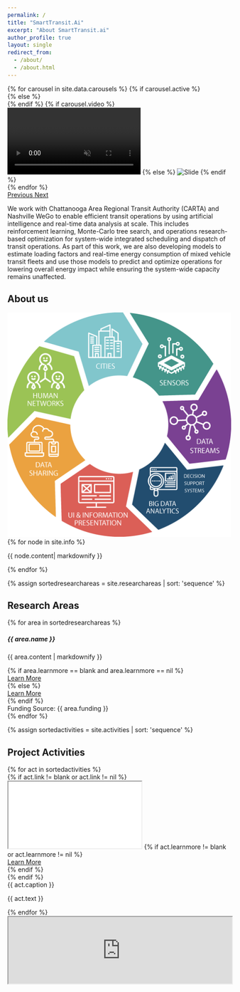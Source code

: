 ```yaml
---
permalink: /
title: "SmartTransit.Ai"
excerpt: "About SmartTransit.ai"
author_profile: true
layout: single
redirect_from: 
  - /about/
  - /about.html
---
```

<!-- beginning of carousel 
<div id="carouselData" class="carousel slide carousel-fade" data-ride="carousel">
  <div class="carousel-inner">
    {% for carousel in site.data.carousels %}
    {% if carousel.active  %}
    <div class="carousel-item active align-items-center flex-column p-0 m-0">
      {% else %}
      <div class="carousel-item align-items-center  flex-column p-0 m-0">
        {% endif %}
        {% if carousel.video  %}
        <video id="videoBanner" preload="true" height="100%" class="d-block w-100" autoplay loop muted>
          <source src="{{ carousel.video }}" type="video/mp4" />
        </video>
        {% else %} 
        <img height="80%" class="d-block w-100" src="{{ carousel.image }}" alt="Slide">
        {% endif %}
        <div class="carousel-caption align-items-center p-2 m-2">
          <h5>{{ carousel.captionhead }}</h5>
          <p>{{ carousel.text }}</p>
           <a class="btn btn-primary btn-xl js-scroll-trigger" href="#about">Find Out More</a>
        </div>
      </div>
      {% endfor %}
    </div>
    <a class="carousel-control-prev" href="#carouselData" role="button" data-slide="prev">
      <span class="carousel-control-prev-icon" aria-hidden="true"></span>
      <span class="sr-only">Previous</span>
    </a>
    <a class="carousel-control-next" href="#carouselData" role="button" data-slide="next">
      <span class="carousel-control-next-icon" aria-hidden="true"></span>
      <span class="sr-only">Next</span>
    </a>    
</div>
 End of carousel -->

<!--Card-->
<div class="containerh-100 d-flex justify-content-center ">
<div class="row">
<!--Card image-->
<div class="col-lg-12 col-sm-12 mx-auto">
<div id="carouselData" class="carousel slide carousel-fade" data-ride="carousel"  data-interval=8000>
  <div class="carousel-inner">
    {% for carousel in site.data.carousels %}
    {% if carousel.active  %}
    <div class="carousel-item active align-items-center">
      {% else %} 
      <div class="carousel-item align-items-center">
        {% endif %}
        {% if carousel.video  %}
        <video id="videoBanner" class="d-block w-100 p-0 m-0" autoplay loop muted>
          <source src="{{ carousel.video }}" type="video/mp4" />
        </video>
        {% else %} 
        <img class="d-block w-100 p-0 m-0" src="{{ carousel.image }}" alt="Slide">
        {% endif %}
        </div>
      {% endfor %}
    </div>
    <a class="carousel-control-prev" href="#carouselData" role="button" data-slide="prev">
      <span class="carousel-control-prev-icon" aria-hidden="true"></span>
      <span class="sr-only">Previous</span>
    </a>
    <a class="carousel-control-next" href="#carouselData" role="button" data-slide="next">
      <span class="carousel-control-next-icon" aria-hidden="true"></span>
      <span class="sr-only">Next</span>
    </a>    
</div>
</div>
<!--Card content-->
<div class="col-lg-12 col-sm-12 mx-auto text-center">
<!--Title-->
<!-- <h5 class="card-title">Optimizing Transit Operations</h5> -->
<!--Text-->
<p class="card-text text-justify">We work with Chattanooga Area Regional Transit Authority (CARTA) and Nashville WeGo to enable efficient transit operations by using artificial intelligence and real-time data analysis at scale. This includes reinforcement learning,  Monte-Carlo tree search, and operations research-based optimization for system-wide integrated scheduling and dispatch of transit operations. As part of this work, we are also developing models to estimate loading factors and real-time energy consumption of mixed vehicle transit fleets and use those models to predict and optimize operations for lowering overall energy impact while ensuring the system-wide capacity remains unaffected.</p>
<!-- <a href="#about" class="btn btn-dark js-scroll-trigger" href="#about"></a> -->
</div>
</div>
</div>
<!--/.Card-->

  <!-- About -->
  <section class="content-section bg-light" id="about">
  <div class="content-section-heading text-center">  
      <h2 class="mdc-typography--headline2  text-center m-0 p-0">About us</h2>
      </div>
    <div class="container-fluid  p-0 m-0">
      <div class="row p-0 m-0">
        <div class="col-lg-4 col-xl-3 p-0 ml-xl-3 my-auto">
          <img class=" m-0 p-0"  src="img/smartcities.png">
          <!-- <iframe src="https://www.google.com/maps/d/embed?mid=1ZnAR4JdHNF5K3rW9cICXqBGuvwmchIy9&hl=en" width="100%"></iframe> -->
        </div>
          <div class="col-lg-7 col-xl-8 p-0 m-0  mx-auto">
           {% for node in site.info %}
            <p class="lead mb-5 text-justify">{{ node.content| markdownify }}</p>
           {% endfor %}               
        </div>
      </div>
    </div>
     <!-- <div class="text-center">    
          <a class="btn btn-dark  js-scroll-trigger" href="#research">Research Areas</a></div> -->
  </section>

<!-- Research Areas -->
{% assign sortedresearchareas = site.researchareas | sort: 'sequence' %}
<section class="content-section" id="research">
  <div class="content-section-heading text-center">  
    <h2 class="mdc-typography--headline2 p-2 text-center m-0 p-0">Research Areas</h2>
  </div>
  <div class="row">
        {% for area in sortedresearchareas %}
          <div class="col-xl-4 d-flex align-items-stretch">
          <div class="card bg-secondary text-white border-1 p-2 m-2">
          <h5 class="card-header text-center">{{ area.name }}</h5>
          <div class="card-body">            
            <p class="card-text text-justify">{{ area.content | markdownify }}</p>
            {% if area.learnmore == blank  and  area.learnmore == nil %}
              <div class="text-center"><a class="btn btn-dark js-scroll-trigger" href="#research">Learn More</a></div>
            {% else %}
             <div class="text-center"><a class="btn btn-dark js-scroll-trigger" href="{{ area.learnmore }}">Learn More</a></div>
            {% endif %}
            </div>
            <div class="card-footer text-white  text-center">Funding Source: {{ area.funding }}</div>
            </div>
        </div>
        {% endfor %}
  </div>
</section>

<!-- Portfolio -->
{% assign sortedactivities = site.activities | sort: 'sequence' %}
  <section class="content-section bg-light" id="portfolio">
    <div class="container-fluid">
      <div class="content-section-heading text-center">       
         <h2 class="mdc-typography--headline2 p-2 text-center m-0 p-0">Project Activities</h2>
      </div>
      <div class="row no-gutters justify-content-center">
          {% for act in sortedactivities %}
          <div class="col-lg-6 col-xl-5 p-xl-3   m-xl-3 ">
         {% if act.link != blank  or  act.link != nil %}
    <div class="embed-responsive embed-responsive-16by9">
  <iframe class="embed-responsive-item" src="{{ act.link }}"></iframe>
   {% if act.learnmore != blank  or  act.learnmore != nil %}
  <div class="text-center"><a class="btn btn-dark js-scroll-trigger" href="{{ act.learnmore }}">Learn More</a></div>
  {% endif %}
</div>
       {% endif %}
          <div class="caption text-center">
              <div class="caption-content">
                <div class="h2">{{ act.caption }}</div>
                <p class="mb-0">{{ act.text }}</p>
              </div>
            </div>
        </div>
        {% endfor %}
      </div>
    </div>
  </section>



  <!-- Map -->
  <div id="contact" class="map">
  <iframe src="https://www.google.com/maps/d/embed?mid=1ZnAR4JdHNF5K3rW9cICXqBGuvwmchIy9&hl=en" width="100%"></iframe>
   </div>


      
